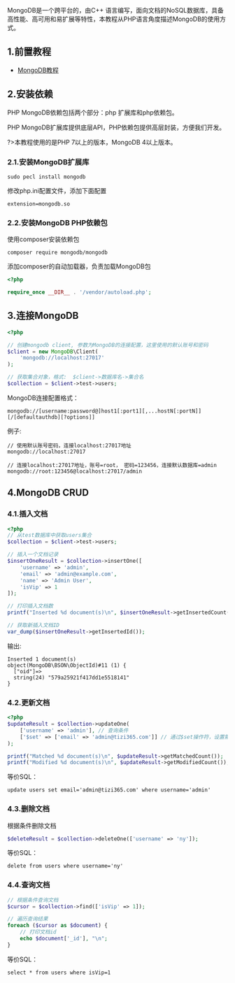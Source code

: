 MongoDB是一个跨平台的，由C++ 语言编写，面向文档的NoSQL数据库，具备高性能、高可用和易扩展等特性，本教程从PHP语言角度描述MongoDB的使用方式。

## 1.前置教程
- <a href='/#/数据库/mongodb/README'>MongoDB教程</a>

## 2.安装依赖

PHP MongoDB依赖包括两个部分：php 扩展库和php依赖包。

PHP MongoDB扩展库提供底层API，PHP依赖包提供高层封装，方便我们开发。

?>本教程使用的是PHP 7以上的版本，MongoDB 4以上版本。

### 2.1.安装MongoDB扩展库
```terminal
sudo pecl install mongodb
```

修改php.ini配置文件，添加下面配置
```terminal
extension=mongodb.so
```

### 2.2.安装MongoDB PHP依赖包
使用composer安装依赖包
```terminal
composer require mongodb/mongodb
```

添加composer的自动加载器，负责加载MongoDB包
```php
<?php

require_once __DIR__ . '/vendor/autoload.php';
```

## 3.连接MongoDB
```php
<?php

// 创建mongodb client, 参数为MongoDB的连接配置，这里使用的默认账号和密码
$client = new MongoDB\Client(
    'mongodb://localhost:27017'
);

// 获取集合对象，格式:  $client->数据库名->集合名
$collection = $client->test->users;
```

MongoDB连接配置格式：
```terminal
mongodb://[username:password@]host1[:port1][,...hostN[:portN]][/[defaultauthdb][?options]]
```

例子:
```terminal
// 使用默认账号密码，连接localhost:27017地址
mongodb://localhost:27017

// 连接localhost:27017地址，账号=root， 密码=123456，连接默认数据库=admin
mongodb://root:123456@localhost:27017/admin
```

## 4.MongoDB CRUD
### 4.1.插入文档
```php
<?php
// 从test数据库中获取users集合
$collection = $client->test->users;

// 插入一个文档记录
$insertOneResult = $collection->insertOne([
    'username' => 'admin',
    'email' => 'admin@example.com',
    'name' => 'Admin User',
    'isVip' => 1
]);

// 打印插入文档数
printf("Inserted %d document(s)\n", $insertOneResult->getInsertedCount());

// 获取新插入文档ID
var_dump($insertOneResult->getInsertedId());
```

输出:
```terminal
Inserted 1 document(s)
object(MongoDB\BSON\ObjectId)#11 (1) {
  ["oid"]=>
  string(24) "579a25921f417dd1e5518141"
}
```

### 4.2.更新文档
```php
<?php
$updateResult = $collection->updateOne(
    ['username' => 'admin'], // 查询条件
    ['$set' => ['email' => 'admin@tizi365.com']] // 通过$set操作符，设置需要更新的字段内容
);

printf("Matched %d document(s)\n", $updateResult->getMatchedCount());
printf("Modified %d document(s)\n", $updateResult->getModifiedCount());
```

等价SQL：
```terminal
update users set email='admin@tizi365.com' where username='admin'
```

### 4.3.删除文档
根据条件删除文档

```php
$deleteResult = $collection->deleteOne(['username' => 'ny']);
```

等价SQL：
```terminal
delete from users where username='ny'
```

### 4.4.查询文档
```php
// 根据条件查询文档
$cursor = $collection->find(['isVip' => 1]);

// 遍历查询结果
foreach ($cursor as $document) {
    // 打印文档id
    echo $document['_id'], "\n";
}
```

等价SQL：
```terminal
select * from users where isVip=1
```